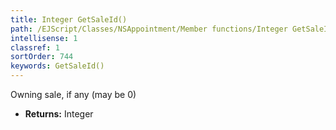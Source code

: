 ```yaml
---
title: Integer GetSaleId()
path: /EJScript/Classes/NSAppointment/Member functions/Integer GetSaleId()
intellisense: 1
classref: 1
sortOrder: 744
keywords: GetSaleId()
---
```



Owning sale, if any (may be 0)



* **Returns:** Integer


